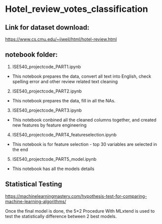 # Hotel_review_votes_classification

## Link for dataset download:
https://www.cs.cmu.edu/~jiweil/html/hotel-review.html

## notebook folder:
 
1) ISE540_projectcode_PART1.ipynb
- This notebook prepares the data, convert all text into English, check spelling error and other review related text cleaning 

2) ISE540_projectcode_PART2.ipynb
- This notebook prepares the data, fill in all the NAs. 

3) ISE540_projectcode_PART3.ipynb
- This notebook conbined all the cleaned columns together, and created new features by feature engineering 

4) ISE540_projectcode_PART4_featureselection.ipynb
- This notebook is for feature selection - top 30 variables are selected in the end

5) ISE540_projectcode_PART5_model.ipynb
- This notebook has all the models details 


## Statistical Testing 
https://machinelearningmastery.com/hypothesis-test-for-comparing-machine-learning-algorithms/ 

Once the final model is done, the 5×2 Procedure With MLxtend is used to test the statistically difference between 2 best models. 
